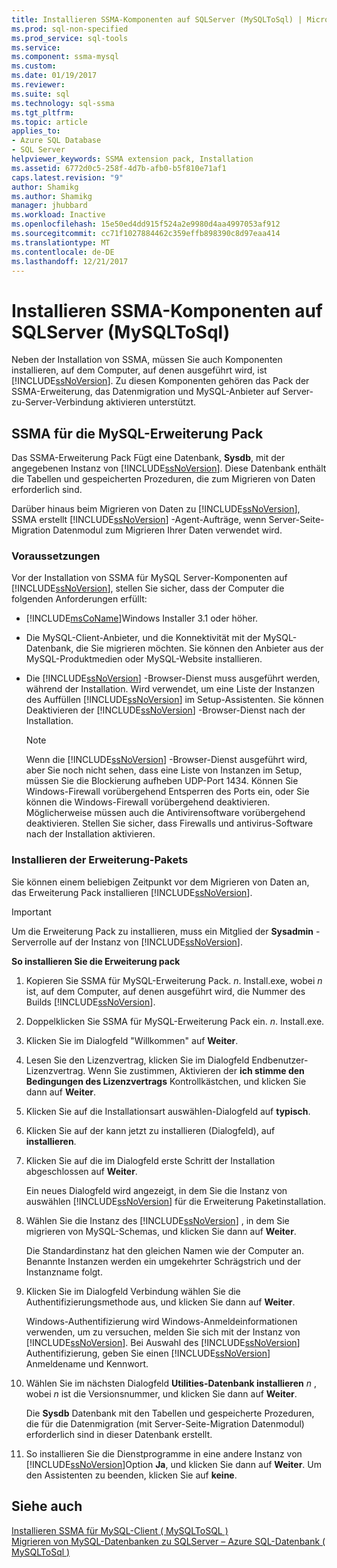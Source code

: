 ```yaml
---
title: Installieren SSMA-Komponenten auf SQLServer (MySQLToSql) | Microsoft Docs
ms.prod: sql-non-specified
ms.prod_service: sql-tools
ms.service: 
ms.component: ssma-mysql
ms.custom: 
ms.date: 01/19/2017
ms.reviewer: 
ms.suite: sql
ms.technology: sql-ssma
ms.tgt_pltfrm: 
ms.topic: article
applies_to:
- Azure SQL Database
- SQL Server
helpviewer_keywords: SSMA extension pack, Installation
ms.assetid: 6772d0c5-258f-4d7b-afb0-b5f810e71af1
caps.latest.revision: "9"
author: Shamikg
ms.author: Shamikg
manager: jhubbard
ms.workload: Inactive
ms.openlocfilehash: 15e50ed4dd915f524a2e9980d4aa4997053af912
ms.sourcegitcommit: cc71f1027884462c359effb898390c8d97eaa414
ms.translationtype: MT
ms.contentlocale: de-DE
ms.lasthandoff: 12/21/2017
---
```

# <a name="installing-ssma-components-on-sql-server-mysqltosql"></a>Installieren SSMA-Komponenten auf SQLServer (MySQLToSql)
Neben der Installation von SSMA, müssen Sie auch Komponenten installieren, auf dem Computer, auf denen ausgeführt wird, ist [!INCLUDE[ssNoVersion](../../includes/ssnoversion_md.md)]. Zu diesen Komponenten gehören das Pack der SSMA-Erweiterung, das Datenmigration und MySQL-Anbieter auf Server-zu-Server-Verbindung aktivieren unterstützt.  
  
## <a name="ssma-for-mysql-extension-pack"></a>SSMA für die MySQL-Erweiterung Pack  
Das SSMA-Erweiterung Pack Fügt eine Datenbank, **Sysdb**, mit der angegebenen Instanz von [!INCLUDE[ssNoVersion](../../includes/ssnoversion_md.md)]. Diese Datenbank enthält die Tabellen und gespeicherten Prozeduren, die zum Migrieren von Daten erforderlich sind.  
  
Darüber hinaus beim Migrieren von Daten zu [!INCLUDE[ssNoVersion](../../includes/ssnoversion_md.md)], SSMA erstellt [!INCLUDE[ssNoVersion](../../includes/ssnoversion_md.md)] -Agent-Aufträge, wenn Server-Seite-Migration Datenmodul zum Migrieren Ihrer Daten verwendet wird.  
  
### <a name="prerequisites"></a>Voraussetzungen  
Vor der Installation von SSMA für MySQL Server-Komponenten auf [!INCLUDE[ssNoVersion](../../includes/ssnoversion_md.md)], stellen Sie sicher, dass der Computer die folgenden Anforderungen erfüllt:  
  
-   [!INCLUDE[msCoName](../../includes/msconame_md.md)]Windows Installer 3.1 oder höher.  
  
-   Die MySQL-Client-Anbieter, und die Konnektivität mit der MySQL-Datenbank, die Sie migrieren möchten. Sie können den Anbieter aus der MySQL-Produktmedien oder MySQL-Website installieren.  
  
-   Die [!INCLUDE[ssNoVersion](../../includes/ssnoversion_md.md)] -Browser-Dienst muss ausgeführt werden, während der Installation. Wird verwendet, um eine Liste der Instanzen des Auffüllen [!INCLUDE[ssNoVersion](../../includes/ssnoversion_md.md)] im Setup-Assistenten. Sie können Deaktivieren der [!INCLUDE[ssNoVersion](../../includes/ssnoversion_md.md)] -Browser-Dienst nach der Installation.  
  
    > [!NOTE]  
    > Wenn die [!INCLUDE[ssNoVersion](../../includes/ssnoversion_md.md)] -Browser-Dienst ausgeführt wird, aber Sie noch nicht sehen, dass eine Liste von Instanzen im Setup, müssen Sie die Blockierung aufheben UDP-Port 1434. Können Sie Windows-Firewall vorübergehend Entsperren des Ports ein, oder Sie können die Windows-Firewall vorübergehend deaktivieren. Möglicherweise müssen auch die Antivirensoftware vorübergehend deaktivieren. Stellen Sie sicher, dass Firewalls und antivirus-Software nach der Installation aktivieren.  
  
### <a name="installing-the-extension-pack"></a>Installieren der Erweiterung-Pakets  
Sie können einem beliebigen Zeitpunkt vor dem Migrieren von Daten an, das Erweiterung Pack installieren [!INCLUDE[ssNoVersion](../../includes/ssnoversion_md.md)].  
  
> [!IMPORTANT]  
> Um die Erweiterung Pack zu installieren, muss ein Mitglied der **Sysadmin** -Serverrolle auf der Instanz von [!INCLUDE[ssNoVersion](../../includes/ssnoversion_md.md)].  
  
**So installieren Sie die Erweiterung pack**  
  
1.  Kopieren Sie SSMA für MySQL-Erweiterung Pack. *n*. Install.exe, wobei  *n*  ist, auf dem Computer, auf denen ausgeführt wird, die Nummer des Builds [!INCLUDE[ssNoVersion](../../includes/ssnoversion_md.md)].  
  
2.  Doppelklicken Sie SSMA für MySQL-Erweiterung Pack ein. *n*. Install.exe.  
  
3.  Klicken Sie im Dialogfeld "Willkommen" auf **Weiter**.  
  
4.  Lesen Sie den Lizenzvertrag, klicken Sie im Dialogfeld Endbenutzer-Lizenzvertrag. Wenn Sie zustimmen, Aktivieren der **ich stimme den Bedingungen des Lizenzvertrags** Kontrollkästchen, und klicken Sie dann auf **Weiter**.  
  
5.  Klicken Sie auf die Installationsart auswählen-Dialogfeld auf **typisch**.  
  
6.  Klicken Sie auf der kann jetzt zu installieren (Dialogfeld), auf **installieren**.  
  
7.  Klicken Sie auf die im Dialogfeld erste Schritt der Installation abgeschlossen auf **Weiter**.  
  
    Ein neues Dialogfeld wird angezeigt, in dem Sie die Instanz von auswählen [!INCLUDE[ssNoVersion](../../includes/ssnoversion_md.md)] für die Erweiterung Paketinstallation.  
  
8.  Wählen Sie die Instanz des [!INCLUDE[ssNoVersion](../../includes/ssnoversion_md.md)] , in dem Sie migrieren von MySQL-Schemas, und klicken Sie dann auf **Weiter**.  
  
    Die Standardinstanz hat den gleichen Namen wie der Computer an. Benannte Instanzen werden ein umgekehrter Schrägstrich und der Instanzname folgt.  
  
9. Klicken Sie im Dialogfeld Verbindung wählen Sie die Authentifizierungsmethode aus, und klicken Sie dann auf **Weiter**.  
  
    Windows-Authentifizierung wird Windows-Anmeldeinformationen verwenden, um zu versuchen, melden Sie sich mit der Instanz von [!INCLUDE[ssNoVersion](../../includes/ssnoversion_md.md)]. Bei Auswahl des [!INCLUDE[ssNoVersion](../../includes/ssnoversion_md.md)] Authentifizierung, geben Sie einen [!INCLUDE[ssNoVersion](../../includes/ssnoversion_md.md)] Anmeldename und Kennwort.  
  
10. Wählen Sie im nächsten Dialogfeld **Utilities-Datenbank installieren**  *n* , wobei  *n*  ist die Versionsnummer, und klicken Sie dann auf **Weiter**.  
  
    Die **Sysdb** Datenbank mit den Tabellen und gespeicherte Prozeduren, die für die Datenmigration (mit Server-Seite-Migration Datenmodul) erforderlich sind in dieser Datenbank erstellt.  
  
11. So installieren Sie die Dienstprogramme in eine andere Instanz von [!INCLUDE[ssNoVersion](../../includes/ssnoversion_md.md)]Option **Ja**, und klicken Sie dann auf **Weiter**. Um den Assistenten zu beenden, klicken Sie auf **keine**.  
  
## <a name="see-also"></a>Siehe auch  
[Installieren SSMA für MySQL-Client &#40; MySQLToSQL &#41;](../../ssma/mysql/installing-ssma-for-mysql-client-mysqltosql.md)  
[Migrieren von MySQL-Datenbanken zu SQLServer – Azure SQL-Datenbank &#40; MySQLToSql &#41;](../../ssma/mysql/migrating-mysql-databases-to-sql-server-azure-sql-db-mysqltosql.md)  
  
